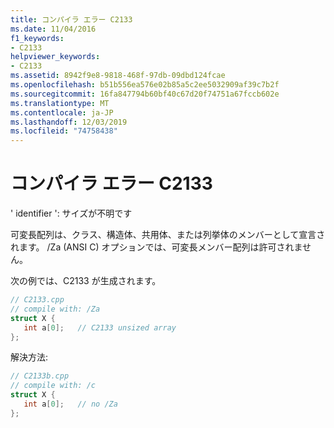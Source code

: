 ```yaml
---
title: コンパイラ エラー C2133
ms.date: 11/04/2016
f1_keywords:
- C2133
helpviewer_keywords:
- C2133
ms.assetid: 8942f9e8-9818-468f-97db-09dbd124fcae
ms.openlocfilehash: b51b556ea576e02b85a5c2ee5032909af39c7b2f
ms.sourcegitcommit: 16fa847794b60bf40c67d20f74751a67fccb602e
ms.translationtype: MT
ms.contentlocale: ja-JP
ms.lasthandoff: 12/03/2019
ms.locfileid: "74758438"
---
```

# <a name="compiler-error-c2133"></a>コンパイラ エラー C2133

' identifier ': サイズが不明です

可変長配列は、クラス、構造体、共用体、または列挙体のメンバーとして宣言されます。 /Za (ANSI C) オプションでは、可変長メンバー配列は許可されません。

次の例では、C2133 が生成されます。

```cpp
// C2133.cpp
// compile with: /Za
struct X {
   int a[0];   // C2133 unsized array
};
```

解決方法:

```cpp
// C2133b.cpp
// compile with: /c
struct X {
   int a[0];   // no /Za
};
```
